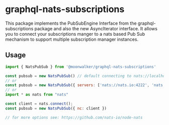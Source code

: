 # graphql-nats-subscriptions

This package implements the PubSubEngine Interface from the graphql-subscriptions package and also the new AsyncIterator interface. It allows you to connect your subscriptions manger to a nats based Pub Sub mechanism to support multiple subscription manager instances.

## Usage

```javascript
import { NatsPubSub } from '@moonwalker/graphql-nats-subscriptions'

const pubsub = new NatsPubSub() // default connecting to nats://localhost:4222
// or
const pubsub = new NatsPubSub({ servers: ['nats://nats.io:4222', 'nats://nats.io:5222', 'nats://nats.io:6222'] })
// or
import * as nats from "nats"

const client = nats.connect();
const pubsub = new NatsPubSub({ nc: client })

// for more options see: https://github.com/nats-io/node-nats
```
